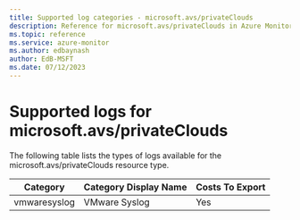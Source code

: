 ```yaml
---
title: Supported log categories - microsoft.avs/privateClouds
description: Reference for microsoft.avs/privateClouds in Azure Monitor Logs.
ms.topic: reference
ms.service: azure-monitor
ms.author: edbaynash
author: EdB-MSFT
ms.date: 07/12/2023
---
```

# Supported logs for microsoft.avs/privateClouds  
<!-- Data source : naam-->


  The following table lists the types of logs available for the microsoft.avs/privateClouds resource type.

|Category|Category Display Name|Costs To Export|
|---|---|---|
|vmwaresyslog |VMware Syslog |Yes |


<!--Gen Date:  Wed Jul 12 2023 17:59:09 GMT+0300 (Israel Daylight Time)-->